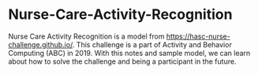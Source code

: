 # Nurse-Care-Activity-Recognition

Nurse Care Activity Recognition is a model from https://hasc-nurse-challenge.github.io/. This challenge is a part of Activity and Behavior Computing (ABC) in 2019.
With this notes and sample model, we can learn about how to solve the challenge and being a participant in the future.
